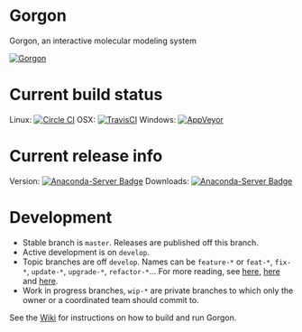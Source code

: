 # Gorgon
Gorgon, an interactive molecular modeling system 

[![Gorgon](http://gorgon.wustl.edu/images/banner.png)](http://gorgon.wustl.edu/)

Current build status
====================

Linux: [![Circle CI](https://circleci.com/gh/GorgonCryoEM/gorgon-feedstock/tree/master.svg?style=shield)](https://circleci.com/gh/GorgonCryoEM/gorgon-feedstock)
OSX: [![TravisCI](https://travis-ci.org/GorgonCryoEM/gorgon-feedstock.svg?branch=master)](https://travis-ci.org/GorgonCryoEM/gorgon-feedstock)
Windows: [![AppVeyor](https://ci.appveyor.com/api/projects/status/github/GorgonCryoEM/gorgon-feedstock?svg=True)](https://ci.appveyor.com/project/GorgonCryoEM/gorgon-feedstock/branch/master)

Current release info
====================
Version: [![Anaconda-Server Badge](https://anaconda.org/gorgoncryoem/gorgon/badges/version.svg)](https://anaconda.org/gorgoncryoem/gorgon)
Downloads: [![Anaconda-Server Badge](https://anaconda.org/gorgoncryoem/gorgon/badges/downloads.svg)](https://anaconda.org/gorgoncryoem/gorgon)

# Development
- Stable branch is ```master```. Releases are published off this branch.
- Active development is on ```develop```.
- Topic branches are off ```develop```. Names can be ```feature-*``` or ```feat-*```, ```fix-*```, ```update-*```, ```upgrade-*```, ```refactor-*```... For more reading, see [here](http://stackoverflow.com/a/6065944),  [here](http://www.guyroutledge.co.uk/blog/git-branch-naming-conventions/) and [here](https://gist.github.com/digitaljhelms/4287848).
- Work in progress branches, ```wip-*``` are private branches to which only the owner or a coordinated team should commit to.

See the [Wiki](https://github.com/GorgonCryoEM/Gorgon/wiki) for instructions on how to build and run Gorgon.
